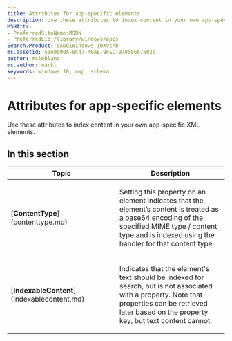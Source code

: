 ```yaml
---
title: Attributes for app-specific elements
description: Use these attributes to index content in your own app-specific XML elements.
MSHAttr:
- PreferredSiteName:MSDN
- PreferredLib:/library/windows/apps
Search.Product: eADQiWindows 10XVcnh
ms.assetid: 53A9090A-8C47-40AE-9FEC-978586676030
author: mcleblanc
ms.author: markl
keywords: windows 10, uwp, schema
---
```


# Attributes for app-specific elements


Use these attributes to index content in your own app-specific XML elements.

## In this section


<table>
<colgroup>
<col width="50%" />
<col width="50%" />
</colgroup>
<thead>
<tr class="header">
<th>Topic</th>
<th>Description</th>
</tr>
</thead>
<tbody>
<tr class="odd">
<td><p>[<strong>ContentType</strong>](contenttype.md)</p></td>
<td><p>Setting this property on an element indicates that the element’s content is treated as a base64 encoding of the specified MIME type / content type and is indexed using the handler for that content type.</p></td>
</tr>
<tr class="even">
<td><p>[<strong>IndexableContent</strong>](indexablecontent.md)</p></td>
<td><p>Indicates that the element's text should be indexed for search, but is not associated with a property. Note that properties can be retrieved later based on the property key, but text content cannot.</p></td>
</tr>
</tbody>
</table>

 

 

 




